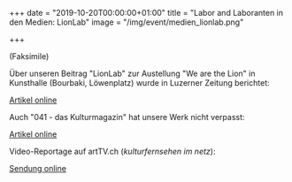 +++
date = "2019-10-20T00:00:00+01:00"
title = "Labor and Laboranten in den Medien: LionLab"
image = "/img/event/medien_lionlab.png"

+++

(Faksimile)

Über unseren Beitrag "LionLab" zur Austellung "We are the Lion" in Kunsthalle (Bourbaki, Löwenplatz) wurde in Luzerner Zeitung berichtet:

[Artikel online](https://www.luzernerzeitung.ch/kultur/touristen-und-einheimische-sehen-den-lowen-unterschiedlich-ld.1161455)


Auch "041 - das Kulturmagazin" hat unsere Werk nicht verpasst:

[Artikel online](https://www.null41.ch/blog/eine-friedliche-rueckeroberung)


Video-Reportage auf artTV.ch (<em>kulturfernsehen im netz</em>):

[Sendung online](https://www.arttv.ch/videoembed/?vid_id=8192)
